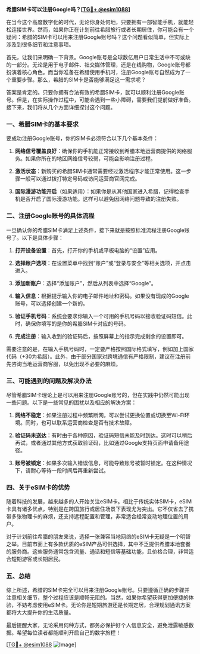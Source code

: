**希腊SIM卡可以注册Google吗？[[TG💪+ @esim1088](https://t.me/s/esim1088)]**

在当今这个高度数字化的时代，无论你身处何地，只要拥有一部智能手机，就能轻松连接世界。然而，如果你正在计划前往希腊旅行或者长期居住，你可能会有一个疑问：希腊的SIM卡可以用来注册Google账号吗？这个问题看似简单，但实际上涉及到很多细节和注意事项。

首先，让我们来明确一下背景。Google账号是全球数亿用户日常生活中不可或缺的一部分。无论是用于电子邮件、社交媒体管理，还是在线购物，Google账号都扮演着核心角色。而当你准备在希腊使用手机时，注册Google账号自然成为了一个重要步骤。那么，希腊的SIM卡是否能够满足这一需求呢？

答案是肯定的。只要你拥有合法有效的希腊SIM卡，就可以顺利注册Google账号。但是，在实际操作过程中，可能会遇到一些小障碍，需要我们提前做好准备。接下来，我们将从几个方面详细探讨这个问题。

### **一、希腊SIM卡的基本要求**

要成功注册Google账号，你的SIM卡必须符合以下几个基本条件：

1. **网络信号覆盖良好**：确保你的手机能正常接收到希腊本地运营商提供的网络服务。如果你所在的地区网络信号较弱，可能会影响注册过程。
   
2. **激活状态**：新购买的希腊SIM卡通常需要经过激活程序才能正常使用。这一步骤一般可以通过拨打特定号码或访问运营商官网完成。

3. **国际漫游功能开启**（如果适用）：如果你是从其他国家进入希腊，记得检查手机是否开启了国际漫游功能。这样可以避免因网络问题导致的注册失败。

### **二、注册Google账号的具体流程**

一旦确认你的希腊SIM卡满足上述条件，接下来就是按照标准流程注册Google账号了。以下是具体步骤：

1. **打开设备设置**：首先，打开你的手机或平板电脑的“设置”应用。

2. **选择账户选项**：在设置菜单中找到“账户”或“登录与安全”等相关选项，并点击进入。

3. **添加新账户**：选择“添加账户”，然后从列表中选择“Google”。

4. **输入信息**：根据提示输入你的电子邮件地址和密码。如果没有现成的Google账号，可以选择创建一个新的。

5. **验证手机号码**：系统会要求你输入一个可用的手机号码以接收验证码短信。此时，确保你填写的是你的希腊SIM卡对应的号码。

6. **完成注册**：输入收到的验证码后，按照屏幕上的指示完成剩余的设置即可。

需要注意的是，在输入手机号码时，一定要严格按照国际格式填写，例如加上国家代码（+30为希腊）。此外，由于部分国家对跨境通信有严格限制，建议在注册前先咨询当地运营商客服，以免出现不必要的麻烦。

### **三、可能遇到的问题及解决办法**

尽管希腊SIM卡理论上是可以用来注册Google账号的，但在实践中仍然可能出现一些问题。以下是一些常见的困扰以及相应的解决方案：

1. **网络不稳定**：如果注册过程中频繁断网，可以尝试更换位置或切换至Wi-Fi环境。同时，也可以联系运营商检查是否有技术故障。

2. **验证码未送达**：有时由于各种原因，验证码短信未能及时到达。这时可以稍后再试，或者通过其他方式获取验证码，比如通过Google支持页面申请备用途径。

3. **账号被锁定**：如果多次输入错误信息，可能导致账号被暂时锁定。在这种情况下，请耐心等待一段时间后再重新尝试。

### **四、关于eSIM卡的优势**

随着科技的发展，越来越多的人开始关注eSIM卡。相比于传统实体SIM卡，eSIM卡具有诸多优点，特别是在跨国旅行或居住场景下表现尤为突出。它不仅省去了携带多张物理卡的麻烦，还支持远程配置和管理，非常适合经常变动地理位置的用户。

对于计划前往希腊的朋友来说，选择一张兼容当地网络的eSIM卡无疑是一个明智之举。目前市面上有多款优质的eSIM产品可供选择，其中不乏提供希腊本地套餐的服务商。这些服务通常包含流量、通话和短信等基础功能，且价格合理，非常适合短期游客或长期居民。

### **五、总结**

综上所述，希腊的SIM卡完全可以用来注册Google账号。只要遵循正确的步骤并注意相关细节，整个过程应该是顺畅无阻的。当然，如果你希望获得更加便捷的体验，不妨考虑使用eSIM卡。无论你是短期旅游还是长期定居，合理规划通讯方案都将大大提升你的生活质量。

最后提醒大家，无论采用何种方式，都务必保护好个人信息安全，避免泄露敏感数据。希望每位读者都能顺利开启自己的数字旅程！

[[TG💪+ @esim1088](https://t.me/s/esim1088) ![Image](https://i.postimg.cc/4NQfJmqS/Snipaste-2025-05-13-00-14-12.png)]